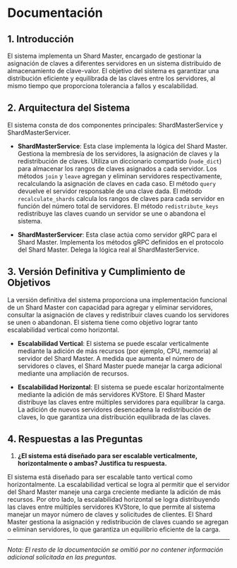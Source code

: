 # Documentación

## 1. Introducción

El sistema implementa un Shard Master, encargado de gestionar la asignación de claves a diferentes servidores en un sistema distribuido de almacenamiento de clave-valor. El objetivo del sistema es garantizar una distribución eficiente y equilibrada de las claves entre los servidores, al mismo tiempo que proporciona tolerancia a fallos y escalabilidad.

## 2. Arquitectura del Sistema

El sistema consta de dos componentes principales: ShardMasterService y ShardMasterServicer.

- **ShardMasterService**: Esta clase implementa la lógica del Shard Master. Gestiona la membresía de los servidores, la asignación de claves y la redistribución de claves. Utiliza un diccionario compartido (`node_dict`) para almacenar los rangos de claves asignados a cada servidor. Los métodos `join` y `leave` agregan y eliminan servidores respectivamente, recalculando la asignación de claves en cada caso. El método `query` devuelve el servidor responsable de una clave dada. El método `recalculate_shards` calcula los rangos de claves para cada servidor en función del número total de servidores. El método `redistribute_keys` redistribuye las claves cuando un servidor se une o abandona el sistema.

- **ShardMasterServicer**: Esta clase actúa como servidor gRPC para el Shard Master. Implementa los métodos gRPC definidos en el protocolo del Shard Master. Delega la lógica real al ShardMasterService.

## 3. Versión Definitiva y Cumplimiento de Objetivos

La versión definitiva del sistema proporciona una implementación funcional de un Shard Master con capacidad para agregar y eliminar servidores, consultar la asignación de claves y redistribuir claves cuando los servidores se unen o abandonan. El sistema tiene como objetivo lograr tanto escalabilidad vertical como horizontal.

- **Escalabilidad Vertical**: El sistema se puede escalar verticalmente mediante la adición de más recursos (por ejemplo, CPU, memoria) al servidor del Shard Master. A medida que aumenta el número de servidores o claves, el Shard Master puede manejar la carga adicional mediante una ampliación de recursos.

- **Escalabilidad Horizontal**: El sistema se puede escalar horizontalmente mediante la adición de más servidores KVStore. El Shard Master distribuye las claves entre múltiples servidores para equilibrar la carga. La adición de nuevos servidores desencadena la redistribución de claves, lo que garantiza una distribución equilibrada de las claves.

## 4. Respuestas a las Preguntas

1. **¿El sistema está diseñado para ser escalable verticalmente, horizontalmente o ambas? Justifica tu respuesta.**

El sistema está diseñado para ser escalable tanto vertical como horizontalmente. La escalabilidad vertical se logra al permitir que el servidor del Shard Master maneje una carga creciente mediante la adición de más recursos. Por otro lado, la escalabilidad horizontal se logra distribuyendo las claves entre múltiples servidores KVStore, lo que permite al sistema manejar un mayor número de claves y solicitudes de clientes. El Shard Master gestiona la asignación y redistribución de claves cuando se agregan o eliminan servidores, lo que garantiza un equilibrio eficiente de la carga.

---

*Nota: El resto de la documentación se omitió por no contener información adicional solicitada en las preguntas.*